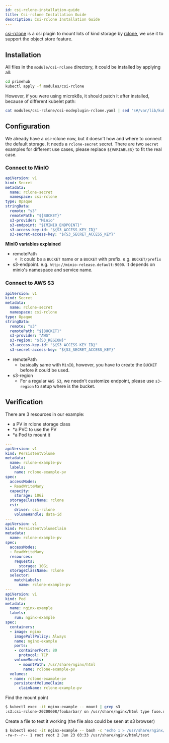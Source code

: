 ```yaml
---
id: csi-rclone-installation-guide
title: Csi-rclone Installation Guide
description: Csi-rclone Installation Guide
---
```


[csi-rclone](https://github.com/wunderio/csi-rclone) is a csi plugin to mount lots of kind storage by [rclone](https://rclone.org/), we use it to support the object store feature.

## Installation

All files in the `module/csi-rclone` directory, it could be installed by applying all:

```bash
cd primehub
kubectl apply -f modules/csi-rclone
```

However, if you were using microk8s, it should patch it after installed, because of different kubelet path:

```bash
cat modules/csi-rclone/csi-nodeplugin-rclone.yaml | sed "s#/var/lib/kubelet#/var/snap/microk8s/common/var/lib/kubelet#g" | kubectl apply -f -
```

## Configuration

We already have a csi-rclone now, but it doesn't how and where to connect the default storage. It needs a `rclone-secret` secret. There are two `secret` examples for different use cases, please replace `${VARIABLES}` to fit the real case.


### Connect to MinIO

```yaml
apiVersion: v1
kind: Secret
metadata:
  name: rclone-secret
  namespace: csi-rclone
type: Opaque
stringData:
  remote: "s3"
  remotePath: "${BUCKET}"
  s3-provider: "Minio"
  s3-endpoint: "${MINIO_ENDPOINT}"
  s3-access-key-id: "${S3_ACCESS_KEY_ID}"
  s3-secret-access-key: "${S3_SECRET_ACCESS_KEY}"
```

**MinIO variables explained**

- remotePath
    - it could be a `BUCKET` name or a `BUCKET` with prefix. e.g. `BUCKET/prefix`
- s3-endpoint. e.g. `http://minio-release.default:9000`. It depends on minio's namespace and service name.

### Connect to AWS S3

```yaml
apiVersion: v1
kind: Secret
metadata:
  name: rclone-secret
  namespace: csi-rclone
type: Opaque
stringData:
  remote: "s3"
  remotePath: "${BUCKET}"
  s3-provider: "AWS"
  s3-region: "${S3_REGION}"
  s3-access-key-id: "${S3_ACCESS_KEY_ID}"
  s3-secret-access-key: "${S3_SECRET_ACCESS_KEY}"
```

- remotePath
    - basically same with `MinIO`, however, you have to create the `BUCKET` before it could be used.
- s3-region
    - For a regular `AWS S3`, we needn't customize endpoint, please use `s3-region` to setup where is the bucket.

## Verification

There are 3 resources in our example:

* a PV in rclone storage class
* *a PVC to use the PV
* *a Pod to mount it

```yaml
---
apiVersion: v1
kind: PersistentVolume
metadata:
  name: rclone-example-pv
  labels:
    name: rclone-example-pv
spec:
  accessModes:
  - ReadWriteMany
  capacity:
    storage: 10Gi
  storageClassName: rclone
  csi:
    driver: csi-rclone
    volumeHandle: data-id
---
apiVersion: v1
kind: PersistentVolumeClaim
metadata:
  name: rclone-example-pv
spec:
  accessModes:
  - ReadWriteMany
  resources:
    requests:
      storage: 10Gi
  storageClassName: rclone
  selector:
    matchLabels:
      name: rclone-example-pv
---
apiVersion: v1
kind: Pod
metadata:
  name: nginx-example
  labels:
    run: nginx-example
spec:
  containers:
  - image: nginx
    imagePullPolicy: Always
    name: nginx-example
    ports:
    - containerPort: 80
      protocol: TCP
    volumeMounts:
      - mountPath: /usr/share/nginx/html
        name: rclone-example-pv
  volumes:
  - name: rclone-example-pv
    persistentVolumeClaim:
      claimName: rclone-example-pv
```

Find the mount point

```bash
$ kubectl exec -it nginx-example -- mount | grep s3
:s3:csi-rclone-20200608/foobarbar/ on /usr/share/nginx/html type fuse.rclone (rw,nosuid,nodev,relatime,user_id=0,group_id=0,allow_other)
```

Create a file to test it working (the file also could be seen at s3 browser)

```bash
$ kubectl exec -it nginx-example -- bash -c "echo 1 > /usr/share/nginx/html/test; ls -l /usr/share/nginx/html/test"
-rw-r--r-- 1 root root 2 Jun 23 03:33 /usr/share/nginx/html/test
```

